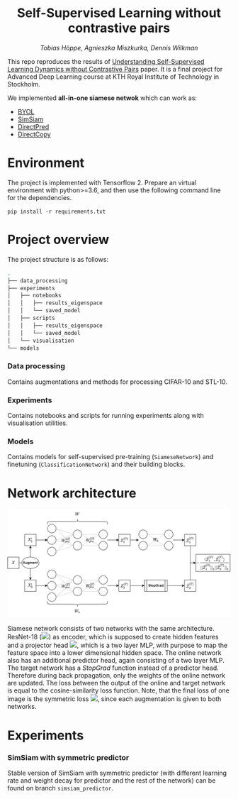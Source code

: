 <h1 align="center">
  <b>Self-Supervised Learning without contrastive pairs</b><br>
</h1>

<p align="center">
  <i>Tobias Höppe, Agnieszka Miszkurka, Dennis Wilkman</i><br>
</p>

This repo reproduces the results of [Understanding Self-Supervised Learning Dynamics without Contrastive Pairs](https://arxiv.org/pdf/2102.06810.pdf) paper. It is a final project for Advanced Deep Learning course at KTH Royal Institute of Technology in Stockholm.

We implemented <b>all-in-one siamese netwok</b> which can work as:

* [BYOL](https://arxiv.org/pdf/2006.07733v3.pdf)
* [SimSiam](https://arxiv.org/pdf/2011.10566.pdf)
* [DirectPred](https://arxiv.org/pdf/2102.06810.pdf)
* [DirectCopy](https://arxiv.org/pdf/2110.04947.pdf)


# Environment

The project is implemented with Tensorflow 2. Prepare an virtual environment with python>=3.6, and then use the following command line for the dependencies.

```
pip install -r requirements.txt
```

# Project overview

The project structure is as follows:

```bash
.
├── data_processing
├── experiments
│   ├── notebooks
│   │   ├── results_eigenspace
│   │   └── saved_model
│   ├── scripts
│   │   ├── results_eigenspace
│   │   └── saved_model
│   └── visualisation
└── models

```

### Data processing
 
Contains augmentations and methods for processing CIFAR-10 and STL-10.

### Experiments

Contains notebooks and scripts for running experiments along with visualisation utilities.

### Models

Contains models for self-supervised pre-training (`SiameseNetwork`) and finetuning 
(`ClassificationNetwork`) and their building blocks.

# Network architecture

![image info](./pictures/network.png)

Siamese network consists of two networks with the same architecture. ResNet-18 (<img src="https://render.githubusercontent.com/render/math?math=W^{x}_{enc}">) as encoder, which is supposed to create hidden features and a projector head <img src="https://render.githubusercontent.com/render/math?math=W^{x}_{pro}">, which is a two layer MLP, with purpose to map the feature space into a lower dimensional hidden space. The online network also has an additional predictor head, again consisting of a two layer MLP. The target network has a <i>StopGrad</i> function instead of a predictor head. Therefore during back propagation, only the weights of the online network are updated. The loss between the output of the online and target network is equal to the cosine-similarity loss function. Note, that the final loss of one image is the symmetric loss <img src="https://render.githubusercontent.com/render/math?math=\mathcal{L}(\hat{Z}^{(O)}_1, \hat{Z}^{(T)}_2) + \mathcal{L}(\hat{Z}^{(O)}_2, \hat{Z}^{(T)}_1)">, since each augmentation is given to both networks.

# Experiments

### SimSiam with symmetric predictor

Stable version of SimSiam with symmetric predictor (with different learning rate and weight decay for predictor and the rest of the network) can be found on branch 
`simsiam_predictor`.

